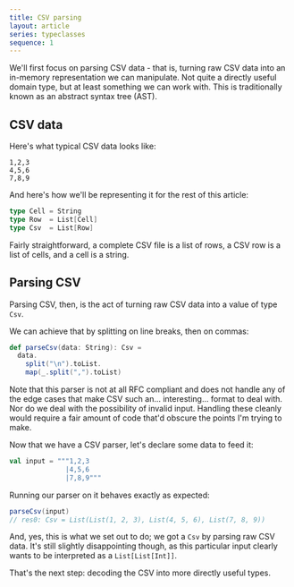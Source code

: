 ```yaml
---
title: CSV parsing
layout: article
series: typeclasses
sequence: 1
---
```


We'll first focus on parsing CSV data - that is, turning raw CSV data into an in-memory representation we can manipulate. Not quite a directly useful domain type, but at least something we can work with. This is traditionally known as an abstract syntax tree (AST).

## CSV data

Here's what typical CSV data looks like:

```csv
1,2,3
4,5,6
7,8,9
```

And here's how we'll be representing it for the rest of this article:

```scala
type Cell = String
type Row  = List[Cell]
type Csv  = List[Row]
```

Fairly straightforward, a complete CSV file is a list of rows, a CSV row is a list of cells, and a cell is a string.

## Parsing CSV

Parsing CSV, then, is the act of turning raw CSV data into a value of type `Csv`.

We can achieve that by splitting on line breaks, then on commas:

```scala
def parseCsv(data: String): Csv =
  data.
    split("\n").toList.
    map(_.split(",").toList)
```

Note that this parser is not at all RFC compliant and does not handle any of the edge cases that make CSV such an... interesting... format to deal with. Nor do we deal with the possibility of invalid input. Handling these cleanly would require a fair amount of code that'd obscure the points I'm trying to make.

Now that we have a CSV parser, let's declare some data to feed it:

```scala
val input = """1,2,3
              |4,5,6
              |7,8,9"""
```

Running our parser on it behaves exactly as expected:

```scala
parseCsv(input)
// res0: Csv = List(List(1, 2, 3), List(4, 5, 6), List(7, 8, 9))
```

And, yes, this is what we set out to do; we got a `Csv` by parsing raw CSV data. It's still slightly disappointing though, as this particular input clearly wants to be interpreted as a `List[List[Int]]`.

That's the next step: decoding the CSV into more directly useful types.
